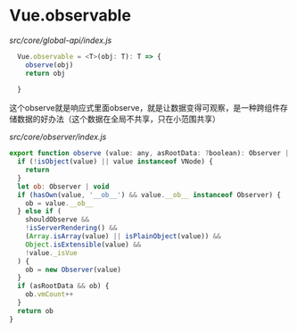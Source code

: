 

# Vue.observable

*src/core/global-api/index.js*

```js
  Vue.observable = <T>(obj: T): T => {
    observe(obj)
    return obj
    
  }
```

这个observe就是响应式里面observe，就是让数据变得可观察，是一种跨组件存储数据的好办法（这个数据在全局不共享，只在小范围共享）

*src/core/observer/index.js*

```js
export function observe (value: any, asRootData: ?boolean): Observer | void {
  if (!isObject(value) || value instanceof VNode) {
    return
  }
  let ob: Observer | void
  if (hasOwn(value, '__ob__') && value.__ob__ instanceof Observer) {
    ob = value.__ob__
  } else if (
    shouldObserve &&
    !isServerRendering() &&
    (Array.isArray(value) || isPlainObject(value)) &&
    Object.isExtensible(value) &&
    !value._isVue
  ) {
    ob = new Observer(value)
  }
  if (asRootData && ob) {
    ob.vmCount++
  }
  return ob
}
```

